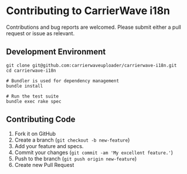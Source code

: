 # Contributing to CarrierWave i18n

Contributions and bug reports are welcomed. Please submit either a pull request or issue as relevant.

## Development Environment

```
git clone git@github.com:carrierwaveuploader/carrierwave-i18n.git
cd carrierwave-i18n

# Bundler is used for dependency management
bundle install

# Run the test suite
bundle exec rake spec
```

## Contributing Code

1. Fork it on GitHub
2. Create a branch (`git checkout -b new-feature`)
3. Add your feature and specs.
4. Commit your changes (`git commit -am 'My excellent feature.'`)
5. Push to the branch (`git push origin new-feature`)
6. Create new Pull Request
